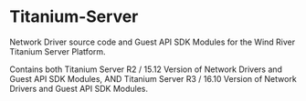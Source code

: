 # Titanium-Server

Network Driver source code and Guest API SDK Modules for the Wind River Titanium Server Platform.

Contains both Titanium Server R2 / 15.12 Version of Network Drivers and Guest API SDK Modules, AND
              Titanium Server R3 / 16.10 Version of Network Drivers and Guest API SDK Modules.

